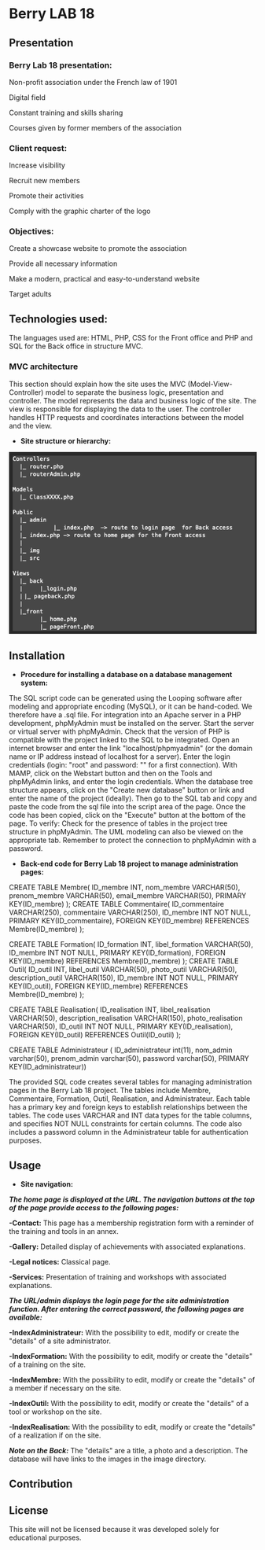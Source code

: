 # Berry LAB 18
## Presentation
### Berry Lab 18 presentation:
Non-profit association under the French law of 1901

Digital field

Constant training and skills sharing

Courses given by former members of the association

### Client request:
Increase visibility

Recruit new members

Promote their activities

Comply with the graphic charter of the logo

### Objectives:
Create a showcase website to promote the association

Provide all necessary information

Make a modern, practical and easy-to-understand website

Target adults

## Technologies used:
The languages used are: HTML, PHP, CSS for the Front office and PHP and SQL for the Back office in structure MVC.

### MVC architecture
This section should explain how the site uses the MVC (Model-View-Controller) model to separate the business logic, presentation and controller.
The model represents the data and business logic of the site.
The view is responsible for displaying the data to the user.
The controller handles HTTP requests and coordinates interactions between the model and the view.

* **Site structure or hierarchy:**

![arborescence](arborescence.png)

## Installation
* **Procedure for installing a database on a database management system:**

The SQL script code can be generated using the Looping software after modeling and appropriate encoding (MySQL), or it can be hand-coded.
We therefore have a .sql file.
For integration into an Apache server in a PHP development, phpMyAdmin must be installed on the server.
Start the server or virtual server with phpMyAdmin. Check that the version of PHP is compatible with the project linked to the SQL to be integrated.
Open an internet browser and enter the link "localhost/phpmyadmin" (or the domain name or IP address instead of localhost for a server). Enter the login credentials (login: "root" and password: "" for a first connection). With MAMP, click on the Webstart button and then on the Tools and phpMyAdmin links, and enter the login credentials.
When the database tree structure appears, click on the "Create new database" button or link and enter the name of the project (ideally). Then go to the SQL tab and copy and paste the code from the sql file into the script area of the page. Once the code has been copied, click on the "Execute" button at the bottom of the page.
To verify: Check for the presence of tables in the project tree structure in phpMyAdmin. The UML modeling can also be viewed on the appropriate tab.
Remember to protect the connection to phpMyAdmin with a password.

* **Back-end code for Berry Lab 18 project to manage administration pages:**

CREATE TABLE Membre( ID_membre INT, nom_membre VARCHAR(50), prenom_membre VARCHAR(50), email_membre VARCHAR(50), PRIMARY KEY(ID_membre) );
CREATE TABLE Commentaire( ID_commentaire VARCHAR(250), commentaire VARCHAR(250), ID_membre INT NOT NULL, PRIMARY KEY(ID_commentaire), FOREIGN KEY(ID_membre) REFERENCES Membre(ID_membre) );

CREATE TABLE Formation( ID_formation INT, libel_formation VARCHAR(50), ID_membre INT NOT NULL, PRIMARY KEY(ID_formation), FOREIGN KEY(ID_membre) REFERENCES Membre(ID_membre) );
CREATE TABLE Outil( ID_outil INT, libel_outil VARCHAR(50), photo_outil VARCHAR(50), description_outil VARCHAR(150), ID_membre INT NOT NULL, PRIMARY KEY(ID_outil), FOREIGN KEY(ID_membre) REFERENCES Membre(ID_membre) );

CREATE TABLE Realisation( ID_realisation INT, libel_realisation VARCHAR(50), description_realisation VARCHAR(150), photo_realisation VARCHAR(50), ID_outil INT NOT NULL, PRIMARY KEY(ID_realisation), FOREIGN KEY(ID_outil) REFERENCES Outil(ID_outil) );

CREATE TABLE Administrateur ( ID_administrateur int(11), nom_admin varchar(50), prenom_admin varchar(50), password varchar(50), PRIMARY KEY(ID_administrateur))

The provided SQL code creates several tables for managing administration pages in the Berry Lab 18 project. The tables include Membre, Commentaire, Formation, Outil, Realisation, and Administrateur. Each table has a primary key and foreign keys to establish relationships between the tables. The code uses VARCHAR and INT data types for the table columns, and specifies NOT NULL constraints for certain columns. The code also includes a password column in the Administrateur table for authentication purposes.

## Usage
* **Site navigation:**

***The home page is displayed at the URL. The navigation buttons at the top of the page provide access to the following pages:***

**-Contact:** This page has a membership registration form with a reminder of the training and tools in an annex.

**-Gallery:** Detailed display of achievements with associated explanations.

**-Legal notices:** Classical page.

**-Services:** Presentation of training and workshops with associated explanations.

***The URL/admin displays the login page for the site administration function. After entering the correct password, the following pages are available:***

**-IndexAdministrateur:** With the possibility to edit, modify or create the "details" of a site administrator.

**-IndexFormation:** With the possibility to edit, modify or create the "details" of a training on the site.

**-IndexMembre:** With the possibility to edit, modify or create the "details" of a member if necessary on the site.

**-IndexOutil:** With the possibility to edit, modify or create the "details" of a tool or workshop on the site.

**-IndexRealisation:** With the possibility to edit, modify or create the "details" of a realization if on the site.


***Note on the Back:*** The "details" are a title, a photo and a description. The database will have links to the images in the image directory.

## Contribution

## License
This site will not be licensed because it was developed solely for educational purposes.


